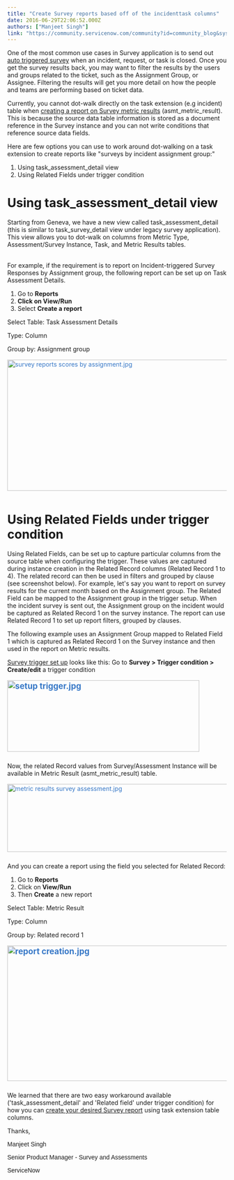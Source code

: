 ```yaml
---
title: "Create Survey reports based off of the incidenttask columns"
date: 2016-06-29T22:06:52.000Z
authors: ["Manjeet Singh"]
link: "https://community.servicenow.com/community?id=community_blog&sys_id=b0dd66e9dbd0dbc01dcaf3231f961946"
---
```

<p>One of the most common use cases in Survey application is to send out <a title="" _jive_internal="true" href="/community?id=community_question&sys_id=4baebe65db58dbc01dcaf3231f9619b6">auto triggered survey</a> when an incident, request, or task is closed. Once you get the survey results back, you may want to filter the results by the users and groups related to the ticket, such as the Assignment Group, or Assignee. Filtering the results will get you more detail on how the people and teams are performing based on ticket data.</p><p></p><p>Currently, you cannot dot-walk directly on the task extension (e.g incident) table when <a title="i.service-now.com/kb_view.do?sysparm_article=KB0564593" href="https://hi.service-now.com/kb_view.do?sysparm_article=KB0564593">creating a report on Survey metric results</a> (asmt_metric_result). This is because the source data table information is stored as a document reference in the Survey instance and you can not write conditions that reference source data fields.</p><p></p><p>Here are few options you can use to work around dot-walking on a task extension to create reports like "surveys by incident assignment group:"</p><ol><li>Using task_assessment_detail view</li><li>Using Related Fields under trigger condition</li></ol><p></p><p></p><h1>Using task_assessment_detail view</h1><p>Starting from Geneva, we have a new view called task_assessment_detail (this is similar to task_survey_detail view under legacy survey application). This view allows you to dot-walk on columns from Metric Type, Assessment/Survey Instance, Task, and Metric Results tables.</p><p><br/>For example, if the requirement is to report on Incident-triggered Survey Responses by Assignment group, the following report can be set up on Task Assessment Details.</p><ol><li>Go to <strong>Reports</strong></li><li><strong>Click on View/Run</strong></li><li>Select <strong>Create a report</strong></li></ol><p></p><p>Select Table: Task Assessment Details</p><p>Type: Column</p><p>Group by: Assignment group</p><p></p><p><a _jive_internal="true" href="/servlet/JiveServlet/showImage/38-5656-131919/survey reports scores by assignment.jpg" style="font-weight: inherit; font-style: inherit; font-family: inherit; color: #3778c7;"><img   alt="survey reports scores by assignment.jpg" class="image-3 jive-image" height="301" src="349daf31dbd49b048c8ef4621f9619a1.iix" style="margin: 2px auto 10px; border: 0px; font-weight: inherit; font-style: inherit; font-family: inherit; height: 301px; width: 799.671641791045px;" width="800"/></a></p><h1>Using Related Fields under trigger condition</h1><p>Using Related Fields, can be set up to capture particular columns from the source table when configuring the trigger. These values are captured during instance creation in the Related Record columns (Related Record 1 to 4). The related record can then be used in filters and grouped by clause (see screenshot below). For example, let's say you want to report on survey results for the current month based on the Assignment group. The Related Field can be mapped to the Assignment group in the trigger setup. When the incident survey is sent out, the Assignment group on the incident would be captured as Related Record 1 on the survey instance. The report can use Related Record 1 to set up report filters, grouped by clauses.</p><p></p><p>The following example uses an Assignment Group mapped to Related Field 1 which is captured as Related Record 1 on the Survey instance and then used in the report on Metric results.</p><p></p><p><a title="i.service-now.com/kb_view.do?sysparm_article=KB0564595" href="https://hi.service-now.com/kb_view.do?sysparm_article=KB0564595">Survey trigger set up</a> looks like this: Go to <strong>Survey &gt; Trigger condition &gt; Create/edit</strong> a trigger condition</p><p></p><p><strong><a _jive_internal="true" href="/servlet/JiveServlet/showImage/38-5656-131920/setup trigger.jpg" style="font-weight: inherit; font-style: inherit; font-size: 18.6667px; font-family: inherit; color: #3778c7;"><img   alt="setup trigger.jpg" class="image-4 jive-image" height="164" src="779430c6db9cd704ed6af3231f96194c.iix" style="margin: 2px auto 10px; border: 0px; font-weight: inherit; font-style: inherit; font-size: 18.6667px; font-family: inherit;" width="441"/></a></strong></p><p></p><p>Now, the related Record values from Survey/Assessment Instance will be available in Metric Result (asmt_metric_result) table.</p><p><a _jive_internal="true" href="/servlet/JiveServlet/showImage/38-5656-131921/metric results survey assessment.jpg" style="font-weight: inherit; font-style: inherit; font-family: inherit; color: #3778c7;"><img   alt="metric results survey assessment.jpg" class="image-5 jive-image" height="156" src="104b604adbd857041dcaf3231f9619a8.iix" style="margin: 2px auto 10px; border: 0px; font-weight: inherit; font-style: inherit; font-family: inherit; height: 156px; width: 942.385964912281px;" width="943"/></a></p><p>And you can create a report using the field you selected for Related Record:</p><ol><li>Go to <strong>Reports</strong></li><li>Click on<strong> View/Run</strong></li><li>Then <strong>Create</strong> a new report</li></ol><p></p><p>Select Table: Metric Result</p><p>Type: Column</p><p>Group by: Related record 1</p><p><strong><a _jive_internal="true" href="/servlet/JiveServlet/showImage/38-5656-131922/report creation.jpg" style="font-weight: inherit; font-style: inherit; font-size: 18.6667px; font-family: inherit; color: #3778c7;"><img   alt="report creation.jpg" class="image-6 jive-image" height="311" src="c25cc4cadb9017041dcaf3231f9619bb.iix" style="margin: 2px auto 10px; border: 0px; font-weight: inherit; font-style: inherit; font-size: 18.6667px; font-family: inherit; height: 311px; width: 939.688172043011px;" width="940"/></a></strong></p><p>We learned that there are two easy workaround available ('task_assessment_detail' and 'Related field' under trigger condition) for how you can <a title="i.service-now.com/kb_view.do?sysparm_article=KB0564593" href="https://hi.service-now.com/kb_view.do?sysparm_article=KB0564593">create your desired Survey report</a> using task extension table columns.</p><p class="p1" style="font-weight: inherit; font-style: inherit; font-family: inherit;"></p><p class="p1" style="font-weight: inherit; font-style: inherit; font-family: inherit;"></p><p class="p1" style="font-weight: inherit; font-style: inherit; font-family: inherit;">Thanks,</p><p><span style="font-family: arial, sans-serif;">Manjeet Singh</span></p><p><span style="font-family: arial, sans-serif;">Senior Product Manager - Survey and Assessments </span></p><p><span style="font-family: arial, sans-serif;">ServiceNow</span></p>